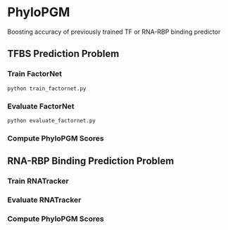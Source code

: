 # PhyloPGM
Boosting accuracy of previously trained TF or RNA-RBP binding predictor

## TFBS Prediction Problem

### Train FactorNet
`python train_factornet.py`

### Evaluate FactorNet
`python evaluate_factornet.py`

### Compute PhyloPGM Scores

## RNA-RBP Binding Prediction Problem

### Train RNATracker

### Evaluate RNATracker

### Compute PhyloPGM Scores

